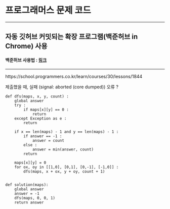 # 프로그래머스 문제 코드
<hr>

## 자동 깃허브 커밋되는 확장 프로그램(백준허브 in Chrome) 사용
#### 백준허브 사용법 : [링크](https://velog.io/@flaxinger/%EB%B0%B1%EC%A4%80%ED%97%88%EB%B8%8C-%EC%82%AC%EC%9A%A9-%EB%B0%A9%EB%B2%95)

<hr>
https://school.programmers.co.kr/learn/courses/30/lessons/1844

제출했을 때, 실패 (signal: aborted (core dumped)) 오류 ?
```
def dfs(maps, x, y, count) :
    global answer
    try :
        if maps[x][y] == 0 :
            return
    except Exception as e :
        return
    
    if x == len(maps) - 1 and y == len(maps) - 1 :
        if answer == -1 :
            answer = count
        else :
            answer = min(answer, count)
        return
    
    maps[x][y] = 0
    for ox, oy in [[1,0], [0,1], [0,-1], [-1,0]] :
        dfs(maps, x + ox, y + oy, count + 1)
        

def solution(maps):
    global answer
    answer = -1
    dfs(maps, 0, 0, 1)
    return answer
 ```

